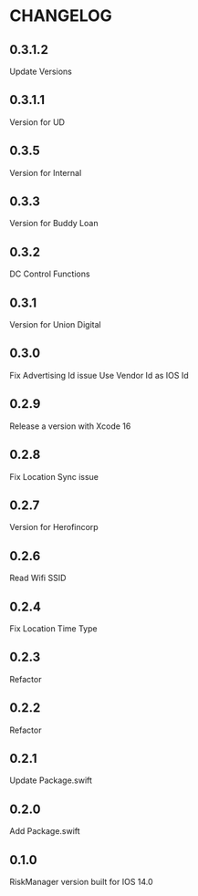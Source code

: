 #  CHANGELOG

## 0.3.1.2

Update Versions


## 0.3.1.1

Version for UD

## 0.3.5

Version for Internal


## 0.3.3

Version for Buddy Loan


## 0.3.2

DC Control Functions


## 0.3.1

Version for Union Digital


## 0.3.0

Fix Advertising Id issue
Use Vendor Id as IOS Id


## 0.2.9

Release a version with Xcode 16


## 0.2.8

Fix Location Sync issue


## 0.2.7

Version for Herofincorp


## 0.2.6

Read Wifi SSID


## 0.2.4

Fix Location Time Type


## 0.2.3

Refactor


## 0.2.2

Refactor


## 0.2.1

Update Package.swift


## 0.2.0

Add Package.swift


## 0.1.0

RiskManager version built for IOS 14.0
